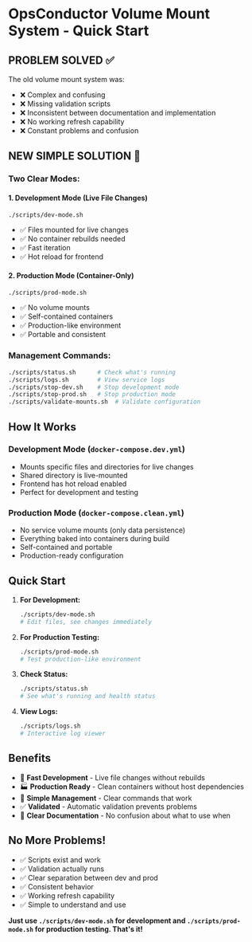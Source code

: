 # OpsConductor Volume Mount System - Quick Start

## **PROBLEM SOLVED** ✅

The old volume mount system was:
- ❌ Complex and confusing
- ❌ Missing validation scripts
- ❌ Inconsistent between documentation and implementation
- ❌ No working refresh capability
- ❌ Constant problems and confusion

## **NEW SIMPLE SOLUTION** 🎉

### **Two Clear Modes:**

#### **1. Development Mode** (Live File Changes)
```bash
./scripts/dev-mode.sh
```
- ✅ Files mounted for live changes
- ✅ No container rebuilds needed
- ✅ Fast iteration
- ✅ Hot reload for frontend

#### **2. Production Mode** (Container-Only)
```bash
./scripts/prod-mode.sh
```
- ✅ No volume mounts
- ✅ Self-contained containers
- ✅ Production-like environment
- ✅ Portable and consistent

### **Management Commands:**
```bash
./scripts/status.sh      # Check what's running
./scripts/logs.sh        # View service logs
./scripts/stop-dev.sh    # Stop development mode
./scripts/stop-prod.sh   # Stop production mode
./scripts/validate-mounts.sh  # Validate configuration
```

## **How It Works**

### **Development Mode** (`docker-compose.dev.yml`)
- Mounts specific files and directories for live changes
- Shared directory is live-mounted
- Frontend has hot reload enabled
- Perfect for development and testing

### **Production Mode** (`docker-compose.clean.yml`)
- No service volume mounts (only data persistence)
- Everything baked into containers during build
- Self-contained and portable
- Production-ready configuration

## **Quick Start**

1. **For Development:**
   ```bash
   ./scripts/dev-mode.sh
   # Edit files, see changes immediately
   ```

2. **For Production Testing:**
   ```bash
   ./scripts/prod-mode.sh
   # Test production-like environment
   ```

3. **Check Status:**
   ```bash
   ./scripts/status.sh
   # See what's running and health status
   ```

4. **View Logs:**
   ```bash
   ./scripts/logs.sh
   # Interactive log viewer
   ```

## **Benefits**

- 🚀 **Fast Development** - Live file changes without rebuilds
- 🏭 **Production Ready** - Clean containers without host dependencies
- 🔧 **Simple Management** - Clear commands that work
- ✅ **Validated** - Automatic validation prevents problems
- 📖 **Clear Documentation** - No confusion about what to use when

## **No More Problems!**

- ✅ Scripts exist and work
- ✅ Validation actually runs
- ✅ Clear separation between dev and prod
- ✅ Consistent behavior
- ✅ Working refresh capability
- ✅ Simple to understand and use

**Just use `./scripts/dev-mode.sh` for development and `./scripts/prod-mode.sh` for production testing. That's it!**